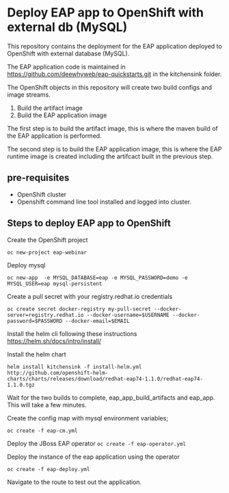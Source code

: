 # Deploy EAP app to OpenShift with external db (MySQL)

This repository contains the deployment for the EAP application deployed to OpenShift with external database (MySQL).

The EAP application code is maintained in https://github.com/deewhyweb/eap-quickstarts.git in the kitchensink folder.

The OpenShift objects in this repository will create two build configs and image streams.

1. Build the artifact image
2. Build the EAP application image

The first step is to build the artifact image, this is where the maven build of the EAP application is performed.

The second step is to build the EAP application image, this is where the EAP runtime image is created including the artifcact built in the previous step.
## pre-requisites

* OpenShift cluster 
* Openshift command line tool installed and logged into cluster.

## Steps to deploy EAP app to OpenShift

Create the OpenShift project

`oc new-project eap-webinar`

Deploy mysql

`oc new-app  -e MYSQL_DATABASE=eap -e MYSQL_PASSWORD=demo -e MYSQL_USER=eap mysql-persistent `

Create a pull secret with your registry.redhat.io credentials

`oc create secret docker-registry my-pull-secret --docker-server=registry.redhat.io --docker-username=$USERNAME --docker-password=$PASSWORD --docker-email=$EMAIL`


Install the helm cli following these instructions https://helm.sh/docs/intro/install/


Install the helm chart

`helm install kitchensink -f install-helm.yml http://github.com/openshift-helm-charts/charts/releases/download/redhat-eap74-1.1.0/redhat-eap74-1.1.0.tgz`


Wait for the two builds to complete, eap_app_build_artifacts and eap_app.  This will take a few minutes.

Create the config map with mysql environment variables;

`oc create -f eap-cm.yml`

Deploy the JBoss EAP operator
`oc create -f eap-operator.yml`

Deploy the instance of the eap application using the operator

`oc create -f eap-deploy.yml`

Navigate to the route to test out the application.




